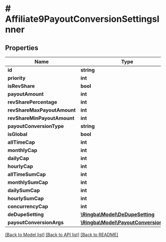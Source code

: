 # # Affiliate9PayoutConversionSettingsInner

## Properties

Name | Type | Description | Notes
------------ | ------------- | ------------- | -------------
**id** | **string** |  | [optional]
**priority** | **int** |  | [optional]
**isRevShare** | **bool** |  | [optional]
**payoutAmount** | **int** |  | [optional]
**revSharePercentage** | **int** |  | [optional]
**revShareMaxPayoutAmount** | **int** |  | [optional]
**revShareMinPayoutAmount** | **int** |  | [optional]
**payoutConversionType** | **string** |  | [optional]
**isGlobal** | **bool** |  | [optional]
**allTimeCap** | **int** |  | [optional]
**monthlyCap** | **int** |  | [optional]
**dailyCap** | **int** |  | [optional]
**hourlyCap** | **int** |  | [optional]
**allTimeSumCap** | **int** |  | [optional]
**monthlySumCap** | **int** |  | [optional]
**dailySumCap** | **int** |  | [optional]
**hourlySumCap** | **int** |  | [optional]
**concurrencyCap** | **int** |  | [optional]
**deDupeSetting** | [**\Ringba\Model\DeDupeSetting**](DeDupeSetting.md) |  | [optional]
**payoutConversionArgs** | [**\Ringba\Model\PayoutConversionArgs**](PayoutConversionArgs.md) |  | [optional]

[[Back to Model list]](../../README.md#models) [[Back to API list]](../../README.md#endpoints) [[Back to README]](../../README.md)
